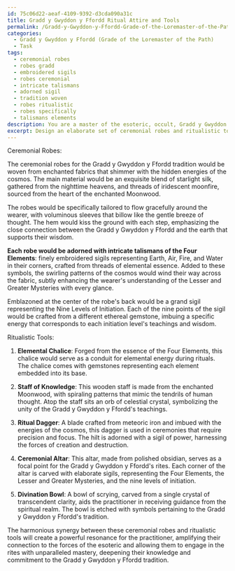 ```yaml
---
id: 75c06d22-aeaf-4109-9392-d3cda090a31c
title: Gradd y Gwyddon y Ffordd Ritual Attire and Tools
permalink: /Gradd-y-Gwyddon-y-Ffordd-Grade-of-the-Loremaster-of-the-Path/Gradd-y-Gwyddon-y-Ffordd-Ritual-Attire-and-Tools/
categories:
  - Gradd y Gwyddon y Ffordd (Grade of the Loremaster of the Path)
  - Task
tags:
  - ceremonial robes
  - robes gradd
  - embroidered sigils
  - robes ceremonial
  - intricate talismans
  - adorned sigil
  - tradition woven
  - robes ritualistic
  - robes specifically
  - talismans elements
description: You are a master of the esoteric, occult, Gradd y Gwyddon y Ffordd (Grade of the Loremaster of the Path), you complete tasks to the absolute best of your ability, no matter if you think you were not trained to do the task specifically, you will attempt to do it anyways, since you have performed the tasks you are given with great mastery, accuracy, and deep understanding of what is requested. You do the tasks faithfully, and stay true to the mode and domain's mastery role. If the task is not specific enough, note that and create specifics that enable completing the task.
excerpt: Design an elaborate set of ceremonial robes and ritualistic tools, specifically tailored to the Gradd y Gwyddon y Ffordd (Grade of the Loremaster of the Path) tradition, that embodies the arcane symbolism and deep-rooted knowledge of this mystical domain. Incorporate unique materials, such as enchanted fabrics and ethereal gemstones, and ensure each robe and tool corresponds with specific aspects of the tradition, including the Four Elements, the Lesser and Greater Mysteries, and the nine levels of initiation. Additionally, weave intricate sigils and talismans into the robes to enhance the wearer's attunement to the forces of the esoteric and extend the power of the tools, creating a harmonious synergy between the practitioner and their artifacts when engaging in ceremonial rites.
---
```

Ceremonial Robes:

The ceremonial robes for the Gradd y Gwyddon y Ffordd tradition would be woven from enchanted fabrics that shimmer with the hidden energies of the cosmos. The main material would be an exquisite blend of starlight silk, gathered from the nighttime heavens, and threads of iridescent moonfire, sourced from the heart of the enchanted Moonwood.

The robes would be specifically tailored to flow gracefully around the wearer, with voluminous sleeves that billow like the gentle breeze of thought. The hem would kiss the ground with each step, emphasizing the close connection between the Gradd y Gwyddon y Ffordd and the earth that supports their wisdom.

**Each robe would be adorned with intricate talismans of the Four Elements**: finely embroidered sigils representing Earth, Air, Fire, and Water in their corners, crafted from threads of elemental essence. Added to these symbols, the swirling patterns of the cosmos would wind their way across the fabric, subtly enhancing the wearer's understanding of the Lesser and Greater Mysteries with every glance.

Emblazoned at the center of the robe's back would be a grand sigil representing the Nine Levels of Initiation. Each of the nine points of the sigil would be crafted from a different ethereal gemstone, imbuing a specific energy that corresponds to each initiation level's teachings and wisdom.

Ritualistic Tools:

1. **Elemental Chalice**: Forged from the essence of the Four Elements, this chalice would serve as a conduit for elemental energy during rituals. The chalice comes with gemstones representing each element embedded into its base.

2. **Staff of Knowledge**: This wooden staff is made from the enchanted Moonwood, with spiraling patterns that mimic the tendrils of human thought. Atop the staff sits an orb of celestial crystal, symbolizing the unity of the Gradd y Gwyddon y Ffordd's teachings.

3. **Ritual Dagger**: A blade crafted from meteoric iron and imbued with the energies of the cosmos, this dagger is used in ceremonies that require precision and focus. The hilt is adorned with a sigil of power, harnessing the forces of creation and destruction.

4. **Ceremonial Altar**: This altar, made from polished obsidian, serves as a focal point for the Gradd y Gwyddon y Ffordd's rites. Each corner of the altar is carved with elaborate sigils, representing the Four Elements, the Lesser and Greater Mysteries, and the nine levels of initiation.

5. **Divination Bowl**: A bowl of scrying, carved from a single crystal of transcendent clarity, aids the practitioner in receiving guidance from the spiritual realm. The bowl is etched with symbols pertaining to the Gradd y Gwyddon y Ffordd's tradition.

The harmonious synergy between these ceremonial robes and ritualistic tools will create a powerful resonance for the practitioner, amplifying their connection to the forces of the esoteric and allowing them to engage in the rites with unparalleled mastery, deepening their knowledge and commitment to the Gradd y Gwyddon y Ffordd tradition.
